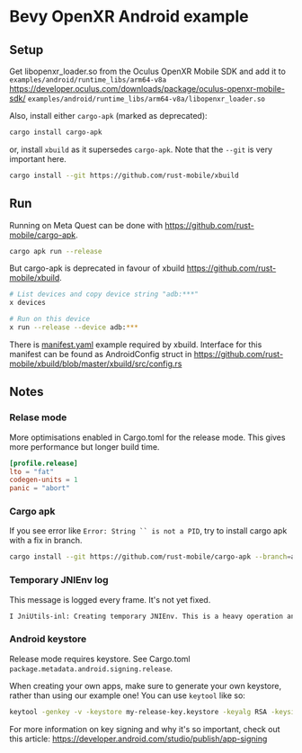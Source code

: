 # Bevy OpenXR Android example

## Setup
Get libopenxr_loader.so from the Oculus OpenXR Mobile SDK and add it to `examples/android/runtime_libs/arm64-v8a`
https://developer.oculus.com/downloads/package/oculus-openxr-mobile-sdk/
`examples/android/runtime_libs/arm64-v8a/libopenxr_loader.so`

Also, install either `cargo-apk` (marked as deprecated):
```sh
cargo install cargo-apk
```
or, install `xbuild` as it supersedes `cargo-apk`. Note that the `--git` is 
very important here.
```sh
cargo install --git https://github.com/rust-mobile/xbuild
```

## Run
Running on Meta Quest can be done with https://github.com/rust-mobile/cargo-apk. 
```sh 
cargo apk run --release
```
But cargo-apk is deprecated in favour of xbuild https://github.com/rust-mobile/xbuild.
```sh 
# List devices and copy device string "adb:***"
x devices

# Run on this device
x run --release --device adb:***
```
There is [manifest.yaml](./manifest.yaml) example required by xbuild.
Interface for this manifest can be found as AndroidConfig struct in https://github.com/rust-mobile/xbuild/blob/master/xbuild/src/config.rs

## Notes

### Relase mode
More optimisations enabled in Cargo.toml for the release mode. 
This gives more performance but longer build time.
```toml
[profile.release]
lto = "fat"
codegen-units = 1
panic = "abort"
```

### Cargo apk
If you see error like `Error: String `` is not a PID`, try to install cargo apk with a fix in branch.
```sh
cargo install --git https://github.com/rust-mobile/cargo-apk --branch=adb-logcat-uid
```

### Temporary JNIEnv log
This message is logged every frame. It's not yet fixed.
```sh
I JniUtils-inl: Creating temporary JNIEnv. This is a heavy operation and should be infrequent. To optimize, use JNI AttachCurrentThread on calling threa
```

### Android keystore
Release mode requires keystore. See Cargo.toml `package.metadata.android.signing.release`.

When creating your own apps, make sure to generate your own keystore, rather than using our example one!
You can use `keytool` like so:
```sh
keytool -genkey -v -keystore my-release-key.keystore -keyalg RSA -keysize 2048 -validity 10000
```
For more information on key signing and why it's so important, check out this article:
https://developer.android.com/studio/publish/app-signing
